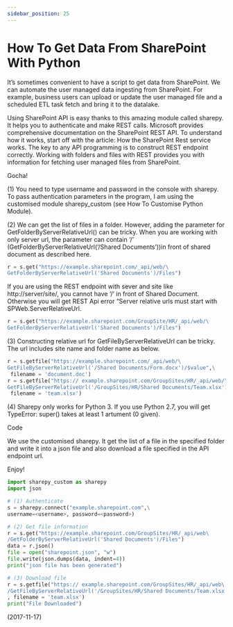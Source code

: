 ```yaml
---
sidebar_position: 25
---
```


# How To Get Data From SharePoint With Python

It’s sometimes convenient to have a script to get data from SharePoint. We can automate the user managed data ingesting from SharePoint. For example, business users can upload or update the user managed file and a scheduled ETL task fetch and bring it to the datalake.

Using SharePoint API is easy thanks to this amazing module called sharepy. It helps you to authenticate and make REST calls. Microsoft provides comprehensive documentation on the SharePoint REST API. To understand how it works, start off with the article: How the SharePoint Rest service works. The key to any API programming is to construct REST endpoint correctly. Working with folders and files with REST provides you with information for fetching user managed files from SharePoint.

Gocha!

(1) You need to type username and password in the console with sharepy. To pass authentication parameters in the program, I am using the customised module sharepy_custom (see How To Customise Python Module).

(2) We can get the list of files in a folder. However, adding the parameter for GetFolderByServerRelativeUrl() can be tricky. When you are working with only server url, the parameter can contain ‘/’ (GetFolderByServerRelativeUrl(‘/Shared Documents’))in front of shared document as described here.

```python
r = s.get("https://example.sharepoint.com/_api/web/\
GetFolderByServerRelativeUrl('Shared Documents')/Files")
```

If you are using the REST endpoint with sever and site like http://server/site/, you cannot have ‘/’ in front of Shared Document. Otherwise you will get REST Api error “Server relative urls must start with SPWeb.ServerRelativeUrl.

```python
r = s.get("https://example.sharepoint.com/GroupSite/HR/_api/web/\
GetFolderByServerRelativeUrl('Shared Documents')/Files")
```

(3) Constructing relative url for GetFileByServerRelativeUrl can be tricky. The url includes site name and folder name as below.

```python
r = s.getfile("https://example.sharepoint.com/_api/web/\
GetFileByServerRelativeUrl('/Shared Documents/Form.docx')/$value",\
 filename = 'document.doc')
r = s.getfile("https:// example.sharepoint.com/GroupSites/HR/_api/web/\
GetFileByServerRelativeUrl('/GroupSites/HR/Shared Documents/Team.xlsx')/$value",\
 filename = 'team.xlsx')
```

(4) Sharepy only works for Python 3. If you use Python 2.7, you will get TypeError: super() takes at least 1 artument (0 given).

Code

We use the customised sharepy. It get the list of a file in the specified folder and write it into a json file and also download a file specified in the API endpoint url.

Enjoy!

```python
import sharepy_custom as sharepy
import json

# (1) Authenticate
s = sharepy.connect("example.sharepoint.com",\
username=<username>, password=<password>)

# (2) Get file information
r = s.get("https://example.sharepoint.com/GroupSites/HR/_api/web\
/GetFolderByServerRelativeUrl('Shared Documents')/Files")
data = r.json()
file = open("sharepoint.json", "w")
file.write(json.dumps(data, indent=4))
print("json file has been generated")

# (3) Download file
r = s.getfile("https:// example.sharepoint.com/GroupSites/HR/_api/web\
/GetFileByServerRelativeUrl('/GroupSites/HR/Shared Documents/Team.xlsx')/$value"\
, filename = 'team.xlsx')
print("File Downloaded")
```

(2017-11-17)
